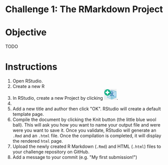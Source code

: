 # Challenge 1: The RMarkdown Project

# Objective
TODO

# Instructions
1. Open RStudio.
2. Create a new R
3. In RStudio, create a new Project by clicking ![Project](../imgs/rstudio_proj.png?raw=true "test").
4.
5. Add a new title and author then click "OK". RStudio will create a default template page.
6. Compile the document by clicking the Knit button (the little blue wool ball). This will ask you how you want to name your output file and were were you want to save it. Once you validate, RStudio will generate an `.Rmd` and an `.html` file. Once the compilation is completed, it will display the rendered `html` page.
7. Upload the newly created R Markdown (`.Rmd`) and HTML (`.html`) files to your challenge repository on GitHub.
8. Add a message to your commit (e.g. "My first submission!")




